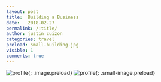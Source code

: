 ```yaml
---
layout: post
title:  Building a Business
date:   2018-02-27
permalink: /:title/
author: justin cuizon
categories: travel
preload: small-building.jpg 
visible: 1
comments: true
---
```




![profile]({{site.baseurl}}/assets/img/building.jpg){: .image.preload}
![profile]({{site.baseurl}}/assets/img/small-building.jpg){: .small-image.preload}

